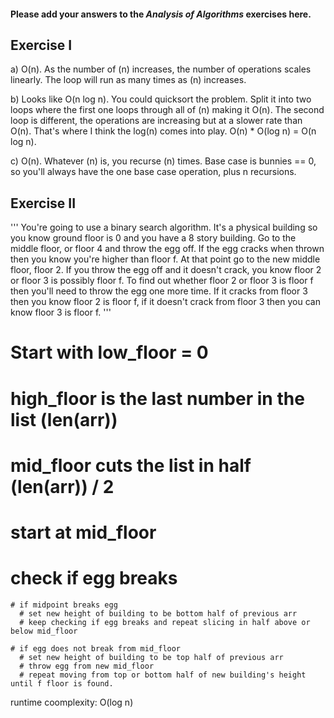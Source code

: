 #### Please add your answers to the **_Analysis of Algorithms_** exercises here.

## Exercise I

a) O(n). As the number of (n) increases, the number of operations scales linearly. The loop will run as many times as (n) increases.

b) Looks like O(n log n). You could quicksort the problem. Split it into two loops where the first one loops through all of (n) making it O(n). The second loop is different, the operations are increasing but at a slower rate than O(n). That's where I think the log(n) comes into play. O(n) \* O(log n) = O(n log n).

c) O(n). Whatever (n) is, you recurse (n) times. Base case is bunnies == 0, so you'll always have the one base case operation, plus n recursions.

## Exercise II

'''
You're going to use a binary search algorithm. It's a physical building so you know ground floor is 0 and you have a 8 story building. Go to the middle floor, or floor 4 and throw the egg off. If the egg cracks when thrown then you know you're higher than floor f. At that point go to the new middle floor, floor 2. If you throw the egg off and it doesn't crack, you know floor 2 or floor 3 is possibly floor f. To find out whether floor 2 or floor 3 is floor f then you'll need to throw the egg one more time. If it cracks from floor 3 then you know floor 2 is floor f, if it doesn't crack from floor 3 then you can know floor 3 is floor f.
'''

# Start with low_floor = 0

# high_floor is the last number in the list (len(arr))

# mid_floor cuts the list in half (len(arr)) / 2

# start at mid_floor

# check if egg breaks

    # if midpoint breaks egg
      # set new height of building to be bottom half of previous arr
      # keep checking if egg breaks and repeat slicing in half above or below mid_floor

    # if egg does not break from mid_floor
      # set new height of building to be top half of previous arr
      # throw egg from new mid_floor
      # repeat moving from top or bottom half of new building's height until f floor is found.

runtime coomplexity: O(log n)
